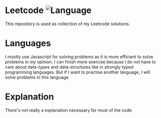 # Leetcode ![Language](https://img.shields.io/badge/language-Javascript%20%2F%20C++-red.svg) 
This repository is used as collection of my Leetcode solutions. 

# Languages
I mostly use Javascript for solving problems as it is more efficient to solve problems in my opinion. I can finish more exercise because I do not have to care about data-types and data-structures like in strongly typed programming languages.
But if I want to practise another language, I will solve problems in this language.

# Explanation
There's not really a explanation necessary for most of the code
